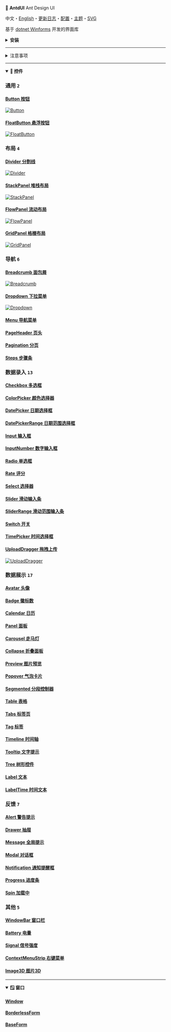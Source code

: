 ﻿📖 **AntdUI** Ant Design UI

中文・[English](../en/Home.md)・[更新日志](UpdateLog.md)・[配置](Config.md)・[主题](Theme.md)・[SVG](SVG.md)

基于 [dotnet Winforms](https://github.com/dotnet/winforms) 开发的界面库

<details>
<summary><strong>安装</strong></summary>

### NuGet安装

> 👏 推荐使用NuGet快速安装

#### 通过Visual Studio可视化安装
![nuget](Img/NuGet.png)

#### 通过PM命令安装
PM> `Install-Package AntdUI`

---

### 下载源码

> 打开AntdUI的码云地址：[https://gitee.com/antdui/AntdUI](https://gitee.com/antdui/AntdUI)
![downcode](Img/DownCode.png)

解压后双击打开 `AntdUI.sln` 解决方案，将 `examples/Demo` 项目设为启动项目，`F5` 启动

#### 源码下载无法编译？

> 编译器要求 **Visual Studio 2022** 以及以上

[Visual Studio 安装 旧版本(.NET Framework 4.0 和 4.5)](InstallOldVersionFramework.md)

#### 看不到工具箱？

需将 `AntdUI.csproj` 内 `TargetFrameworks` 只保留自己项目使用的框架版本，然后重新生成

> 操作完还是无法显示，重启VS让其重新加载，**多重新生成确保dll是最新的**

</details>

---

<details>
<summary>注意事项</summary>

#### 源码下载无法编译❓

编译器要求 **Visual Studio 2022** 以及以上，[Visual Studio 安装 旧版本(.NET Framework 4.0 和 4.5)](InstallOldVersionFramework.md)

####

#### 为什么设计器里面的窗口显示不全❓

HDPI问题，**应使用100%缩放来设计界面**
- 使用CMD `devenv.exe /noScale`
- 👏 [解决 Visual Studio 中 Windows 窗体设计器的 HDPI/缩放问题](https://learn.microsoft.com/zh-cn/visualstudio/designers/disable-dpi-awareness?view=vs-2022) `<ForceDesignerDpiUnaware>true</ForceDesignerDpiUnaware>`
- 桌面右键显示设置 将缩放修改至 `100%`

####

#### 那我如何启用DPI支持呢❓

CORE 可以轻而易举的解决[Application.SetHighDpiMode(HighDpiMode.SystemAware)](https://learn.microsoft.com/zh-cn/dotnet/api/system.windows.forms.application.sethighdpimode?view=windowsdesktop-8.0)；`Framework` 系，需要通过清单启用 [Windows 窗体中的高 DPI 支持](https://learn.microsoft.com/zh-cn/dotnet/desktop/winforms/high-dpi-support-in-windows-forms?view=netframeworkdesktop-4.8)

####

#### HDPI 下为何设计器与编译后的布局不一致❓

将每个`.Designer.cs` 中的 `AutoScaleMode` 移除/恢复默认值，移除 `AutoScaleFactor` 也不受影响

####

#### 适配DPI后字体依旧模糊❓

[解决字体模糊问题](BlurredFont.md)

####

</details>

---

<details open>
<summary><strong>🧰 控件</strong></summary>

### 通用 `2`

#### [Button 按钮](Control/Button.md)
[![Button](Icon/Button.jpg)](Control/Button.md)

#### [FloatButton 悬浮按钮](Control/FloatButton.md)
[![FloatButton](Icon/FloatButton.jpg)](Control/FloatButton.md)

### 布局 `4`

#### [Divider 分割线](Control/Divider.md)
[![Divider](Icon/Divider.jpg)](Control/Divider.md)

#### [StackPanel 堆栈布局](Control/StackPanel.md)
[![StackPanel](Icon/StackPanel.jpg)](Control/StackPanel.md)

#### [FlowPanel 流动布局](Control/FlowPanel.md)
[![FlowPanel](Icon/FlowPanel.jpg)](Control/FlowPanel.md)

#### [GridPanel 格栅布局](Control/GridPanel.md)
[![GridPanel](Icon/GridPanel.jpg)](Control/GridPanel.md)


### 导航 `6`

#### [Breadcrumb 面包屑](Control/Breadcrumb.md)
[![Breadcrumb](Icon/Breadcrumb.jpg)](Control/Breadcrumb.md)

#### [Dropdown 下拉菜单](Control/Dropdown.md)
[![Dropdown](Icon/Dropdown.jpg)](Control/Dropdown.md)

#### [Menu 导航菜单](Control/Menu.md)
#### [PageHeader 页头](Control/PageHeader.md)
#### [Pagination 分页](Control/Pagination.md)
#### [Steps 步骤条](Control/Steps.md)


### 数据录入 `13`

#### [Checkbox 多选框](Control/Checkbox.md)
#### [ColorPicker 颜色选择器](Control/ColorPicker.md)
#### [DatePicker 日期选择框](Control/DatePicker.md)
#### [DatePickerRange 日期范围选择框](Control/DatePicker.md#datepickerrange)
#### [Input 输入框](Control/Input.md)
#### [InputNumber 数字输入框](Control/Input.md#inputnumber)
#### [Radio 单选框](Control/Radio.md)
#### [Rate 评分](Control/Rate.md)
#### [Select 选择器](Control/Select.md)
#### [Slider 滑动输入条](Control/Slider.md)
#### [SliderRange 滑动范围输入条](Control/Slider.md#sliderrange)
#### [Switch 开关](Control/Switch.md)
#### [TimePicker 时间选择框](Control/TimePicker.md)
#### [UploadDragger 拖拽上传](Control/UploadDragger.md)
[![UploadDragger](Icon/UploadDragger.jpg)](Control/UploadDragger.md)


### 数据展示 `17`

#### [Avatar 头像](Control/Avatar.md)
#### [Badge 徽标数](Control/Badge.md)
#### [Calendar 日历](Control/Calendar.md)
#### [Panel 面板](Control/Panel.md)
#### [Carousel 走马灯](Control/Carousel.md)
#### [Collapse 折叠面板](Control/Collapse.md)
#### [Preview 图片预览](Control/Preview.md)
#### [Popover 气泡卡片](Control/Popover.md)
#### [Segmented 分段控制器](Control/Segmented.md)
#### [Table 表格](Control/Table.md)
#### [Tabs 标签页](Control/Tabs.md)
#### [Tag 标签](Control/Tag.md)
#### [Timeline 时间轴](Control/Timeline.md)
#### [Tooltip 文字提示](Control/Tooltip.md)
#### [Tree 树形控件](Control/Tree.md)
#### [Label 文本](Control/Label.md)
#### [LabelTime 时间文本](Control/LabelTime.md)


### 反馈 `7`

#### [Alert 警告提示](Control/Alert.md)
#### [Drawer 抽屉](Control/Drawer.md)
#### [Message 全局提示](Control/Message.md)
#### [Modal 对话框](Control/Modal.md)
#### [Notification 通知提醒框](Control/Notification.md)
#### [Progress 进度条](Control/Progress.md)
#### [Spin 加载中](Control/Spin.md)


### 其他 `5`

#### [WindowBar 窗口栏](Control/WindowBar.md)
#### [Battery 电量](Control/Battery.md)
#### [Signal 信号强度](Control/Signal.md)
#### [ContextMenuStrip 右键菜单](Control/ContextMenuStrip.md)
#### [Image3D 图片3D](Control/Image3D.md)

</details>

---

<details open>
<summary><strong>🪟 窗口</strong></summary>

#### [Window](Form/Window.md)
#### [BorderlessForm](Form/BorderlessForm.md)
#### [BaseForm](Form/BaseForm.md)

</details>